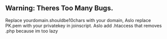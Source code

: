 ## Warning: Theres Too Many Bugs.
Replace yourdomain.shouldbe10chars with your domain, Aslo replace PK.pem with your privatekey in joinscript. Aslo add .htaccess that removes .php because im too lazy
